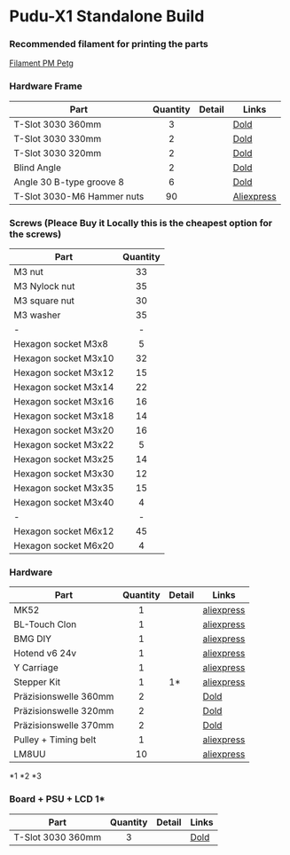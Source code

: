 # Pudu-X1 Standalone Build

### Recommended filament for printing the parts

 [Filament PM Petg](https://schmelz.bar/produktkategorie/filament/petg-filament-kaufen)


### Hardware Frame 

| Part     | Quantity | Detail |  Links |
|----------|:--------:|--------|---------------|
| T-Slot 3030 360mm      | 3  | | [Dold](https://www.dold-mechatronik.de/Aluminum-profile-black-30x30-B-type-groove-8-CUTTING-to-1200mm-750-EUR-m-025-EUR-per-section) |
| T-Slot 3030 330mm      | 2  | | [Dold](https://www.dold-mechatronik.de/Aluminum-profile-black-30x30-B-type-groove-8-CUTTING-to-1200mm-750-EUR-m-025-EUR-per-section) |
| T-Slot 3030 320mm      | 2  | | [Dold](https://www.dold-mechatronik.de/Aluminum-profile-black-30x30-B-type-groove-8-CUTTING-to-1200mm-750-EUR-m-025-EUR-per-section) |
| Blind Angle                  | 2  | | [Dold](https://www.dold-mechatronik.de/Interior-angle-zinc-die-cast-30-B-type-groove-8-angle-90-) |
| Angle 30 B-type groove 8     | 6 | | [Dold](https://www.dold-mechatronik.de/Angle-30-B-type-groove-8) |
| T-Slot 3030-M6 Hammer nuts     | 90  | | [Aliexpress](https://de.aliexpress.com/item/4000191556727.html?spm=a2g0s.9042311.0.0.27424c4duDHSIF) |



### Screws (Pleace Buy it Locally this is the cheapest option for the screws)


| Part     | Quantity |
|----------|:--------:|
| M3 nut| 33 |
| M3 Nylock nut| 35 |
| M3 square nut| 30 |
| M3 washer| 35 |
| - | - |
| Hexagon socket M3x8| 5 |
| Hexagon socket M3x10| 32 |
| Hexagon socket M3x12| 15 |
| Hexagon socket M3x14| 22 |
| Hexagon socket M3x16| 16 |
| Hexagon socket M3x18| 14 |
| Hexagon socket M3x20| 16 |
| Hexagon socket M3x22| 5 |
| Hexagon socket M3x25| 14 |
| Hexagon socket M3x30| 12 |
| Hexagon socket M3x35| 15 |
| Hexagon socket M3x40| 4 |
| - | - |
| Hexagon socket M6x12| 45 |
| Hexagon socket M6x20| 4 |




### Hardware  

| Part     | Quantity | Detail |  Links |
|----------|:--------:|--------|---------------|
| MK52      | 1  | | [aliexpress](https://de.aliexpress.com/item/32975240878.html?gps-id=pcStoreLeaderboard&scm=1007.22922.122102.0&scm_id=1007.22922.122102.0&scm-url=1007.22922.122102.0&pvid=6e0b7349-a82d-429a-8cb7-417a4f0fdb58&spm=a2g0o.store_home.smartLeaderboard_743896474.32975240878) |
| BL-Touch Clon      | 1  | | [aliexpress](https://de.aliexpress.com/item/32949450525.html?spm=a2g0x.12010612.8148356.1.1d397098osCDWI) |
| BMG DIY     | 1  | | [aliexpress](https://de.aliexpress.com/item/4000021186440.html?spm=a2g0x.12010615.8148356.5.68864b97Ju6eGG) |
| Hotend v6 24v   | 1  | | [aliexpress](https://de.aliexpress.com/item/32844028127.html?spm=a2g0x.12010615.8148356.2.2178d75bJxPHaU) |
| Y Carriage     | 1  | | [aliexpress](https://de.aliexpress.com/item/32854159123.html?spm=a2g0x.12010612.8148356.72.1c796961ifq9IO) |
| Stepper Kit      | 1  |1* | [aliexpress](https://de.aliexpress.com/item/32970275379.html?spm=a2g0x.12010612.8148356.29.59d73141b3QzIw) |
| Präzisionswelle 360mm  | 2  | | [Dold](https://www.dold-mechatronik.de/Precision-shaft-8mm-h6-stainless-steel-X46Cr13-geschlifen-linear-shafts-and-hardened-CUTTING-to-1200mm-14-EUR-m-025-EUR-per-section) |
| Präzisionswelle 320mm  | 2  | | [Dold](https://www.dold-mechatronik.de/Precision-shaft-8mm-h6-stainless-steel-X46Cr13-geschlifen-linear-shafts-and-hardened-CUTTING-to-1200mm-14-EUR-m-025-EUR-per-section) |
| Präzisionswelle 370mm  | 2  | | [Dold](https://www.dold-mechatronik.de/Precision-shaft-8mm-h6-stainless-steel-X46Cr13-geschlifen-linear-shafts-and-hardened-CUTTING-to-1200mm-14-EUR-m-025-EUR-per-section) |
| Pulley + Timing belt  | 1  | | [aliexpress](https://de.aliexpress.com/item/33003768556.html?spm=a2g0o.productlist.0.0.1faa75e2FPvlhM&algo_pvid=fbaa332d-ba0e-4cdb-962f-953b923e4e02&algo_expid=fbaa332d-ba0e-4cdb-962f-953b923e4e02-9&btsid=0b0a187b16085861772467681e4d5d&ws_ab_test=searchweb0_0,searchweb201602_,searchweb201603_) |
| LM8UU     | 10  | | [aliexpress](https://de.aliexpress.com/item/4001122539243.html?spm=a2g0x.12010612.8148356.1.11ad3bc3cs7udr) |

*1
*2
*3

### Board + PSU + LCD 1* 

| Part     | Quantity | Detail |  Links |
|----------|:--------:|--------|---------------|
| T-Slot 3030 360mm      | 3  | | [Dold](https://www.dold-mechatronik.de/Aluminum-profile-black-30x30-B-type-groove-8-CUTTING-to-1200mm-750-EUR-m-025-EUR-per-section) |
